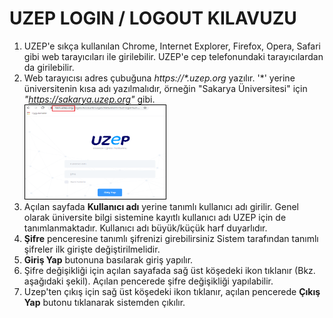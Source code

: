 # UZEP LOGIN / LOGOUT KILAVUZU

1. UZEP'e sıkça kullanılan Chrome, Internet Explorer, Firefox, Opera, Safari gibi web tarayıcıları ile girilebilir. UZEP'e cep telefonundaki tarayıcılardan da girilebilir.  
2. Web tarayıcısı adres çubuğuna _https://\*.uzep.org_ yazılır. '\*' yerine üniversitenin kısa adı yazılmalıdır, örneğin "Sakarya Üniversitesi" için _"https://sakarya.uzep.org"_ gibi. <br>
<img style="border:1px solid black" src="assets/images/loginUzep.png" width="225" height="150"/> <br>
3. Açılan sayfada **Kullanıcı adı** yerine tanımlı kullanıcı adı girilir. Genel olarak üniversite bilgi sistemine kayıtlı kullanıcı adı UZEP için de tanımlanmaktadır. Kullanıcı adı büyük/küçük harf duyarlıdır.
4. **Şifre** penceresine tanımlı şifrenizi girebilirsiniz Sistem tarafından tanımlı şifreler ilk girişte değiştirilmelidir.
5. **Giriş Yap** butonuna basılarak giriş yapılır.
6. Şifre değişikliği için açılan sayafada sağ üst köşedeki ikon tıklanır (Bkz.  aşağıdaki şekil). Açılan pencerede şifre değişikliği yapılabilir.
67. Uzep'ten çıkış için sağ üst köşedeki ikon tıklanır, açılan pencerede **Çıkış Yap** butonu tıklanarak sistemden çıkılır.    